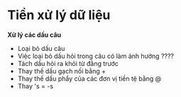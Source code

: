 # Tiền xử lý dữ liệu
**Xử lý các dấu câu**
- Loại bỏ dấu câu
- Việc loại bỏ dấu hỏi trong câu có làm ảnh hưởng ???? 
- Tách dấu hỏi ra khỏi từ đằng trước 
- Thay thế dấu gạch nối bằng +
- Thay thế dấu phẩy của các đơn vị tiền tệ bằng @
- Thay 's = -s
